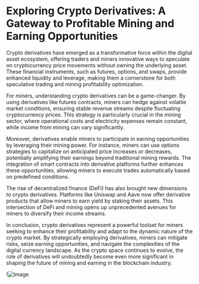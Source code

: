 # Exploring Crypto Derivatives: A Gateway to Profitable Mining and Earning Opportunities

Crypto derivatives have emerged as a transformative force within the digital asset ecosystem, offering traders and miners innovative ways to speculate on cryptocurrency price movements without owning the underlying asset. These financial instruments, such as futures, options, and swaps, provide enhanced liquidity and leverage, making them a cornerstone for both speculative trading and mining profitability optimization.

For miners, understanding crypto derivatives can be a game-changer. By using derivatives like futures contracts, miners can hedge against volatile market conditions, ensuring stable revenue streams despite fluctuating cryptocurrency prices. This strategy is particularly crucial in the mining sector, where operational costs and electricity expenses remain constant, while income from mining can vary significantly.

Moreover, derivatives enable miners to participate in earning opportunities by leveraging their mining power. For instance, miners can use options strategies to capitalize on anticipated price increases or decreases, potentially amplifying their earnings beyond traditional mining rewards. The integration of smart contracts into derivative platforms further enhances these opportunities, allowing miners to execute trades automatically based on predefined conditions.

The rise of decentralized finance (DeFi) has also brought new dimensions to crypto derivatives. Platforms like Uniswap and Aave now offer derivative products that allow miners to earn yield by staking their assets. This intersection of DeFi and mining opens up unprecedented avenues for miners to diversify their income streams.

In conclusion, crypto derivatives represent a powerful toolset for miners seeking to enhance their profitability and adapt to the dynamic nature of the crypto market. By strategically employing derivatives, miners can mitigate risks, seize earning opportunities, and navigate the complexities of the digital currency landscape. As the crypto space continues to evolve, the role of derivatives will undoubtedly become even more significant in shaping the future of mining and earning in the blockchain industry. 

!![Image](https://github.com/user-attachments/assets/3be06921-4469-491d-bd37-5f14c53422b7)